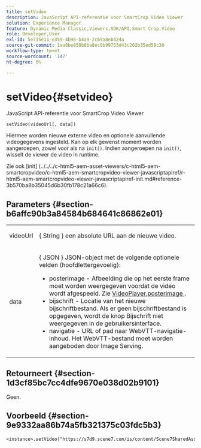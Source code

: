```yaml
---
title: setVideo
description: JavaScript API-referentie voor SmartCrop Video Viewer
solution: Experience Manager
feature: Dynamic Media Classic,Viewers,SDK/API,Smart Crop,Video
role: Developer,User
exl-id: 5e735e11-e359-4b98-b4a9-2c69a8eb424a
source-git-commit: 1aa8be858b0ba8ec9b99753d43c202b35ed58c30
workflow-type: tm+mt
source-wordcount: '147'
ht-degree: 0%

---
```


# setVideo{#setvideo}

JavaScript API-referentie voor SmartCrop Video Viewer

`setVideo(videoUrl[, data])`

Hiermee worden nieuwe externe video en optionele aanvullende videogegevens ingesteld. Kan op elk gewenst moment worden aangeroepen, zowel voor als na `init()`. Indien aangeroepen na `init()`, wisselt de viewer de video in runtime.

Zie ook [init]
(../../../c-html5-aem-asset-viewers/c-html5-aem-smartcropvideo/c-html5-aem-smartcropvideo-viewer-javascriptapiref/r-html5-aem-smartcropvideo-viewer-javascriptapiref-init.md#reference-3b570ba8b35045d6b30fb178c21a66c6).

## Parameters {#section-b6affc90b3a84584b684641c86862e01}

<table id="table_896DFF34A68A403DB93A6D597461A573"> 
 <tbody> 
  <tr> 
   <td colname="col1"> <p> <span class="codeph"> videoUrl </span> </p> </td> 
   <td colname="col2"> <p>{ <span class="codeph"> String </span>} een absolute URL aan de nieuwe video. </p> </td> 
  </tr> 
  <tr> 
   <td colname="col1"> <p> <span class="codeph"> data </span> </p> </td> 
   <td colname="col2"> <p>{ <span class="codeph"> JSON </span>} JSON-object met de volgende optionele velden (hoofdlettergevoelig): </p> <p> 
     <ul id="ul_26121393BC7145FF8A43C05ACCBEFF36"> 
      <li id="li_DA50E073F3D4460CBC34243A2CBCC895"> <span class="codeph"> posterimage </span> - Afbeelding die op het eerste frame moet worden weergegeven voordat de video wordt afgespeeld. Zie <a href="../../../c-html5-s7-aem-asset-viewers/c-html5-video-reference/c-html5-video-cmdref/r-html5-video-viewer-conf-attrib-videoplayer-posterimage.md#reference-9739abeeb9f64c02b5d2f7a0d1706103" format="dita" scope="local"> VideoPlayer.posterimage </a>. </li> 
      <li id="li_4659E82D38EB4438AAA04FDEAF21B087"> <span class="codeph"> bijschrift </span> - Locatie van het nieuwe bijschriftbestand. Als er geen bijschriftbestand is opgegeven, wordt de knop Bijschrift niet weergegeven in de gebruikersinterface. </li> 
      <li id="li_A43A1BAB6B0F4A7981F71408F08F07D1"> <span class="codeph"> navigatie </span> - URL of pad naar WebVTT-navigatie-inhoud. Het WebVTT-bestand moet worden aangeboden door Image Serving. </li> 
     </ul> </p> </td> 
  </tr> 
 </tbody> 
</table>

## Retourneert {#section-1d3cf85bc7cc4dfe9670e038d02b9101}

Geen.

## Voorbeeld {#section-9e9332aa86b74a5fb321375c03fdc5b3}

```
<instance>.setVideo("https://s7d9.scene7.com/is/content/Scene7SharedAssets/Glacier_Climber_MP4")
```
